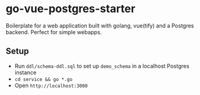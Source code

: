 # go-vue-postgres-starter
Boilerplate for a web application built with golang, vue(tify) and a
Postgres backend.  Perfect for simple webapps.

## Setup
* Run `ddl/schema-ddl.sql` to set up `demo_schema` in a localhost Postgres
  instance
* `cd service && go *.go`
* Open `http://localhost:3000`
